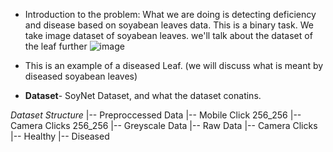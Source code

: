 
- Introduction to the problem: What we are doing is detecting deficiency and disease based on soyabean leaves data. This is a binary task. We take image dataset of soyabean leaves. we'll talk about the dataset of the leaf further ![image](https://github.com/papichoolo/Soybeans/assets/63441604/072e5f97-de6e-4a05-b665-05b97971c88e)

- This is an example of a diseased Leaf. (we will discuss what is meant by diseased soyabean leaves) 
- **Dataset**- SoyNet Dataset, and what the dataset conatins.


_Dataset Structure_
|-- Preproccessed Data
    |-- Mobile Click 256_256
    |-- Camera Clicks 256_256
    |-- Greyscale Data
|-- Raw Data
     |-- Camera Clicks
	     |-- Healthy
	     |-- Diseased
    


